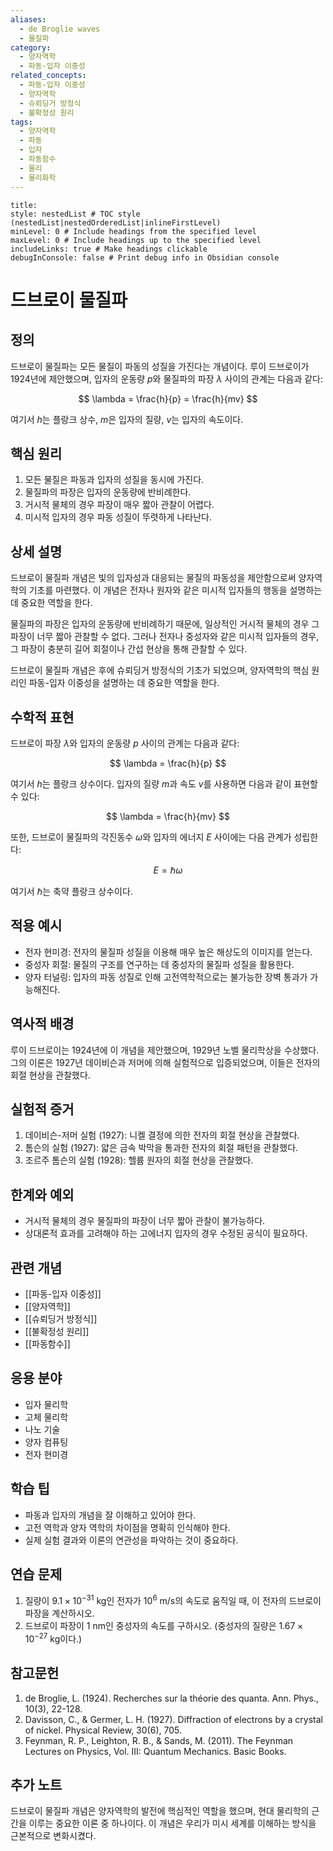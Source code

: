 ```yaml
---
aliases:
  - de Broglie waves
  - 물질파
category:
  - 양자역학
  - 파동-입자 이중성
related_concepts:
  - 파동-입자 이중성
  - 양자역학
  - 슈뢰딩거 방정식
  - 불확정성 원리
tags:
  - 양자역학
  - 파동
  - 입자
  - 파동함수
  - 물리
  - 물리화학
---
```


```table-of-contents
title: 
style: nestedList # TOC style (nestedList|nestedOrderedList|inlineFirstLevel)
minLevel: 0 # Include headings from the specified level
maxLevel: 0 # Include headings up to the specified level
includeLinks: true # Make headings clickable
debugInConsole: false # Print debug info in Obsidian console
```
# 드브로이 물질파

## 정의
드브로이 물질파는 모든 물질이 파동의 성질을 가진다는 개념이다. 루이 드브로이가 1924년에 제안했으며, 입자의 운동량 $p$와 물질파의 파장 $\lambda$ 사이의 관계는 다음과 같다:

$$ \lambda = \frac{h}{p} = \frac{h}{mv} $$

여기서 $h$는 플랑크 상수, $m$은 입자의 질량, $v$는 입자의 속도이다.

## 핵심 원리
1. 모든 물질은 파동과 입자의 성질을 동시에 가진다.
2. 물질파의 파장은 입자의 운동량에 반비례한다.
3. 거시적 물체의 경우 파장이 매우 짧아 관찰이 어렵다.
4. 미시적 입자의 경우 파동 성질이 뚜렷하게 나타난다.

## 상세 설명
드브로이 물질파 개념은 빛의 입자성과 대응되는 물질의 파동성을 제안함으로써 양자역학의 기초를 마련했다. 이 개념은 전자나 원자와 같은 미시적 입자들의 행동을 설명하는 데 중요한 역할을 한다.

물질파의 파장은 입자의 운동량에 반비례하기 때문에, 일상적인 거시적 물체의 경우 그 파장이 너무 짧아 관찰할 수 없다. 그러나 전자나 중성자와 같은 미시적 입자들의 경우, 그 파장이 충분히 길어 회절이나 간섭 현상을 통해 관찰할 수 있다.

드브로이 물질파 개념은 후에 슈뢰딩거 방정식의 기초가 되었으며, 양자역학의 핵심 원리인 파동-입자 이중성을 설명하는 데 중요한 역할을 한다.

## 수학적 표현
드브로이 파장 $\lambda$와 입자의 운동량 $p$ 사이의 관계는 다음과 같다:

$$ \lambda = \frac{h}{p} $$

여기서 $h$는 플랑크 상수이다. 입자의 질량 $m$과 속도 $v$를 사용하면 다음과 같이 표현할 수 있다:

$$ \lambda = \frac{h}{mv} $$

또한, 드브로이 물질파의 각진동수 $\omega$와 입자의 에너지 $E$ 사이에는 다음 관계가 성립한다:

$$ E = \hbar\omega $$

여기서 $\hbar$는 축약 플랑크 상수이다.

## 적용 예시
- 전자 현미경: 전자의 물질파 성질을 이용해 매우 높은 해상도의 이미지를 얻는다.
- 중성자 회절: 물질의 구조를 연구하는 데 중성자의 물질파 성질을 활용한다.
- 양자 터널링: 입자의 파동 성질로 인해 고전역학적으로는 불가능한 장벽 통과가 가능해진다.

## 역사적 배경
루이 드브로이는 1924년에 이 개념을 제안했으며, 1929년 노벨 물리학상을 수상했다. 그의 이론은 1927년 데이비슨과 저머에 의해 실험적으로 입증되었으며, 이들은 전자의 회절 현상을 관찰했다.

## 실험적 증거
1. 데이비슨-저머 실험 (1927): 니켈 결정에 의한 전자의 회절 현상을 관찰했다.
2. 톰슨의 실험 (1927): 얇은 금속 박막을 통과한 전자의 회절 패턴을 관찰했다.
3. 조르주 톰슨의 실험 (1928): 헬륨 원자의 회절 현상을 관찰했다.

## 한계와 예외
- 거시적 물체의 경우 물질파의 파장이 너무 짧아 관찰이 불가능하다.
- 상대론적 효과를 고려해야 하는 고에너지 입자의 경우 수정된 공식이 필요하다.

## 관련 개념
- [[파동-입자 이중성]]
- [[양자역학]]
- [[슈뢰딩거 방정식]]
- [[불확정성 원리]]
- [[파동함수]]

## 응용 분야
- 입자 물리학
- 고체 물리학
- 나노 기술
- 양자 컴퓨팅
- 전자 현미경

## 학습 팁
- 파동과 입자의 개념을 잘 이해하고 있어야 한다.
- 고전 역학과 양자 역학의 차이점을 명확히 인식해야 한다.
- 실제 실험 결과와 이론의 연관성을 파악하는 것이 중요하다.

## 연습 문제
1. 질량이 $9.1 \times 10^{-31}$ kg인 전자가 $10^6$ m/s의 속도로 움직일 때, 이 전자의 드브로이 파장을 계산하시오.
2. 드브로이 파장이 1 nm인 중성자의 속도를 구하시오. (중성자의 질량은 $1.67 \times 10^{-27}$ kg이다.)

## 참고문헌
1. de Broglie, L. (1924). Recherches sur la théorie des quanta. Ann. Phys., 10(3), 22-128.
2. Davisson, C., & Germer, L. H. (1927). Diffraction of electrons by a crystal of nickel. Physical Review, 30(6), 705.
3. Feynman, R. P., Leighton, R. B., & Sands, M. (2011). The Feynman Lectures on Physics, Vol. III: Quantum Mechanics. Basic Books.

## 추가 노트
드브로이 물질파 개념은 양자역학의 발전에 핵심적인 역할을 했으며, 현대 물리학의 근간을 이루는 중요한 이론 중 하나이다. 이 개념은 우리가 미시 세계를 이해하는 방식을 근본적으로 변화시켰다.
